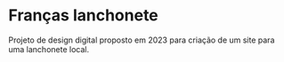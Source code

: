 # Franças lanchonete
Projeto de design digital proposto em 2023 para criação de um site para uma lanchonete local.